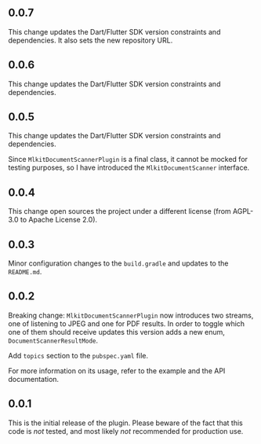 ## 0.0.7

This change updates the Dart/Flutter SDK version constraints and dependencies. It also sets the new repository URL.

## 0.0.6

This change updates the Dart/Flutter SDK version constraints and dependencies.

## 0.0.5

This change updates the Dart/Flutter SDK version constraints and dependencies.

Since `MlkitDocumentScannerPlugin` is a final class, it cannot be mocked for testing purposes, so I have introduced the `MlkitDocumentScanner` interface.

## 0.0.4

This change open sources the project under a different license (from AGPL-3.0 to Apache License 2.0).

## 0.0.3

Minor configuration changes to the `build.gradle` and updates to the `README.md`.

## 0.0.2

Breaking change: `MlkitDocumentScannerPlugin` now introduces two streams, one of listening to JPEG and one for PDF results. In order to toggle which one of them should receive updates this version adds a new enum, `DocumentScannerResultMode`.

Add `topics` section to the `pubspec.yaml` file.

For more information on its usage, refer to the example and the API documentation.

## 0.0.1

This is the initial release of the plugin. Please beware of the fact that this code is *not* tested, and most likely *not* recommended for production use.
